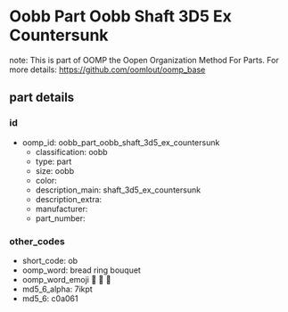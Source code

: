 # Oobb Part Oobb Shaft 3D5 Ex Countersunk  

note: This is part of OOMP the Oopen Organization Method For Parts. For more details: https://github.com/oomlout/oomp_base

##  part details





### id
* oomp_id: oobb_part_oobb_shaft_3d5_ex_countersunk
  * classification: oobb
  * type: part
  * size: oobb
  * color: 
  * description_main: shaft_3d5_ex_countersunk
  * description_extra: 
  * manufacturer: 
  * part_number: 

### other_codes
* short_code: ob
* oomp_word: bread ring bouquet
* oomp_word_emoji :bread: :ring: :bouquet:
* md5_6_alpha: 7ikpt
* md5_6: c0a061